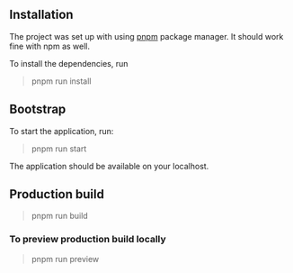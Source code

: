 ## Installation

The project was set up with using [pnpm](https://pnpm.io) package manager. It should work fine with npm as well.

To install the dependencies, run

> pnpm run install

## Bootstrap

To start the application, run:

> pnpm run start

The application should be available on your localhost.

## Production build

> pnpm run build

### To preview production build locally

> pnpm run preview